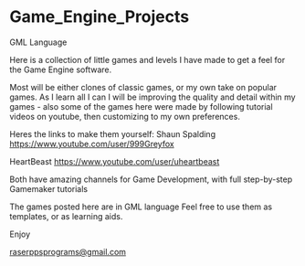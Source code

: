# Game_Engine_Projects
GML Language

Here is a collection of little games and levels I have made to get a feel for the Game Engine software.

Most will be either clones of classic games, or my own take on popular games. As I learn all I can I will be improving the 
quality and detail within my games - also some of the games here were made by following tutorial videos on youtube, then customizing to my own preferences.

Heres the links to make them yourself:
Shaun Spalding
https://www.youtube.com/user/999Greyfox

HeartBeast
https://www.youtube.com/user/uheartbeast

Both have amazing channels for Game Development, with full step-by-step Gamemaker tutorials

The games posted here are in GML language
Feel free to use them as templates, or as learning aids.

Enjoy

raserppsprograms@gmail.com
